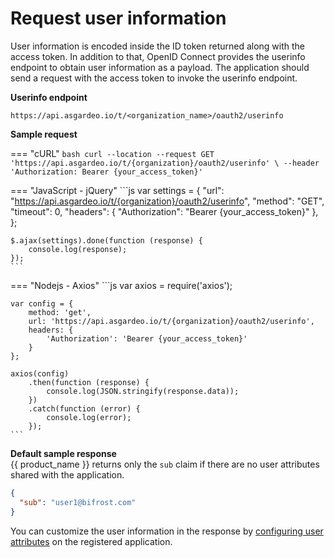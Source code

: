 # Request user information

User information is encoded inside the ID token returned along with the access token. In addition to that, OpenID Connect provides the userinfo endpoint <!-- [userinfo endpoint](https://openid.net/specs/openid-connect-core-1_0.html#UserInfo)--> to obtain user
information as a payload. The application should send a request with the access token to invoke the userinfo endpoint.

**Userinfo endpoint**

``` 
https://api.asgardeo.io/t/<organization_name>/oauth2/userinfo
```

**Sample request**

=== "cURL"
    ```bash
    curl --location --request GET 'https://api.asgardeo.io/t/{organization}/oauth2/userinfo' \
    --header 'Authorization: Bearer {your_access_token}'
    ```

=== "JavaScript - jQuery"
    ```js
    var settings = {
        "url": "https://api.asgardeo.io/t/{organization}/oauth2/userinfo",
        "method": "GET",
        "timeout": 0,
        "headers": {
            "Authorization": "Bearer {your_access_token}"
        },
    };

    $.ajax(settings).done(function (response) {
        console.log(response);
    });
    ```

=== "Nodejs - Axios"
    ```js
    var axios = require('axios');

    var config = {
        method: 'get',
        url: 'https://api.asgardeo.io/t/{organization}/oauth2/userinfo',
        headers: {
            'Authorization': 'Bearer {your_access_token}'
        }
    };

    axios(config)
        .then(function (response) {
            console.log(JSON.stringify(response.data));
        })
        .catch(function (error) {
            console.log(error);
        });
    ```

**Default sample response**  
{{ product_name }} returns only the `sub` claim if there are no user attributes shared with the application.

```json
{
  "sub": "user1@bifrost.com"
}
```

You can customize the user information in the response by [configuring user attributes]({{base_path}}/guides/authentication/user-attributes/enable-attributes-for-oidc-app/) on the registered application.
<br>
